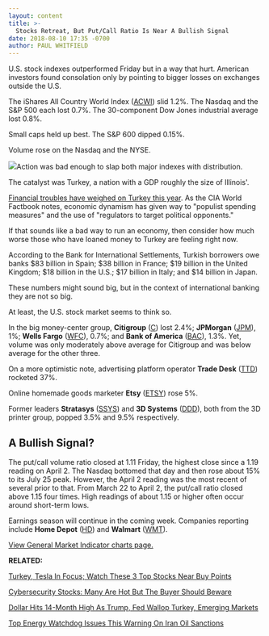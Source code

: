 ```yaml
---
layout: content
title: >-
  Stocks Retreat, But Put/Call Ratio Is Near A Bullish Signal
date: 2018-08-10 17:35 -0700
author: PAUL WHITFIELD
---
```






U.S. stock indexes outperformed Friday but in a way that hurt. American investors found consolation only by pointing to bigger losses on exchanges outside the U.S.




The iShares All Country World Index ([ACWI](https://research.investors.com/quote.aspx?symbol=ACWI)) slid 1.2%. The Nasdaq and the S&P 500 each lost 0.7%. The 30-component Dow Jones industrial average lost 0.8%.


Small caps held up best. The S&P 600 dipped 0.15%.


Volume rose on the Nasdaq and the NYSE.


![](https://www.investors.com/wp-content/uploads/2018/08/MP081018-269x300.jpg)Action was bad enough to slap both major indexes with distribution.


The catalyst was Turkey, a nation with a GDP roughly the size of Illinois'.


[Financial troubles have weighed on Turkey this year](https://www.investors.com/news/economy/dollar-hits-high-trump-fed-hurt-turkey-emerging-markets/). As the CIA World Factbook notes, economic dynamism has given way to "populist spending measures" and the use of "regulators to target political opponents."


If that sounds like a bad way to run an economy, then consider how much worse those who have loaned money to Turkey are feeling right now.


According to the Bank for International Settlements, Turkish borrowers owe banks $83 billion in Spain; $38 billion in France; $19 billion in the United Kingdom; $18 billion in the U.S.; $17 billion in Italy; and $14 billion in Japan.


These numbers might sound big, but in the context of international banking they are not so big.


At least, the U.S. stock market seems to think so.


In the big money-center group, **Citigroup** ([C](https://research.investors.com/quote.aspx?symbol=C)) lost 2.4%; **JPMorgan** ([JPM](https://research.investors.com/quote.aspx?symbol=JPM)), 1%; **Wells Fargo** ([WFC](https://research.investors.com/quote.aspx?symbol=WFC)), 0.7%; and **Bank of America** ([BAC](https://research.investors.com/quote.aspx?symbol=BAC)), 1.3%. Yet, volume was only moderately above average for Citigroup and was below average for the other three.


On a more optimistic note, advertising platform operator **Trade Desk** ([TTD](https://research.investors.com/quote.aspx?symbol=TTD)) rocketed 37%.


Online homemade goods marketer **Etsy** ([ETSY](https://research.investors.com/quote.aspx?symbol=ETSY)) rose 5%.


Former leaders **Stratasys** ([SSYS](https://research.investors.com/quote.aspx?symbol=SSYS)) and **3D Systems** ([DDD](https://research.investors.com/quote.aspx?symbol=DDD)), both from the 3D printer group, popped 3.5% and 9.5% respectively.


A Bullish Signal?
-----------------


The put/call volume ratio closed at 1.11 Friday, the highest close since a 1.19 reading on April 2. The Nasdaq bottomed that day and then rose about 15% to its July 25 peak. However, the April 2 reading was the most recent of several prior to that. From March 22 to April 2, the put/call ratio closed above 1.15 four times. High readings of about 1.15 or higher often occur around short-term lows.


Earnings season will continue in the coming week. Companies reporting include **Home Depot** ([HD](https://research.investors.com/quote.aspx?symbol=HD)) and **Walmart** ([WMT](https://research.investors.com/quote.aspx?symbol=WMT)).


[View General Market Indicator charts page.](https://www.investors.com/wp-content/uploads/2018/08/GMI_081318.pdf)


**RELATED:**


[Turkey, Tesla In Focus; Watch These 3 Top Stocks Near Buy Points](https://www.investors.com/market-trend/stock-market-today/dow-jones-futures-turkey-tesla-stock-nvidia-macys-baozun-earnings/)


[Cybersecurity Stocks: Many Are Hot But The Buyer Should Beware](https://www.investors.com/news/technology/cybersecurity-security-software-stocks-earnings/)


[Dollar Hits 14-Month High As Trump, Fed Wallop Turkey, Emerging Markets](https://www.investors.com/news/economy/dollar-hits-high-trump-fed-hurt-turkey-emerging-markets/)


[Top Energy Watchdog Issues This Warning On Iran Oil Sanctions](https://www.investors.com/news/oil-global-supply-challenged-iranian-sanctions-iea-warns/)




